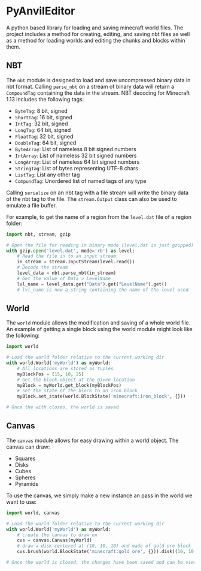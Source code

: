 PyAnvilEditor
===
A python based library for loading and saving minecraft world files. The project includes a method for creating, editing, and saving nbt files as well as a method for loading worlds and editing the chunks and blocks within them.

## NBT
The `nbt` module is designed to load and save uncompressed binary data in nbt format. Calling `parse_nbt` on a stream of binary data will return a `CompoundTag` containing the data in the stream. NBT decoding for Minecraft 1.13 includes the following tags:
- `ByteTag`: 8 bit, signed
- `ShortTag`: 16 bit, signed
- `IntTag`: 32 bit, signed
- `LongTag`: 64 bit, signed
- `FloatTag`: 32 bit, signed
- `DoubleTag`: 64 bit, signed
- `ByteArray`: List of nameless 8 bit signed numbers
- `IntArray`: List of nameless 32 bit signed numbers
- `LongArray`: List of nameless 64 bit signed numbers
- `StringTag`: List of bytes representing UTF-8 chars
- `ListTag`: List any other tag
- `CompundTag`: Unordered list of named tags of any type

Calling `serialize` on an nbt tag with a file stream will write the binary data of the nbt tag to the file. The `stream.Output` class can also be used to emulate a file buffer.

For example, to get the name of a region from the `level.dat` file of a region folder:
```python
import nbt, stream, gzip

# Open the file for reading in binary mode (level.dat is just gzipped)
with gzip.open('level.dat', mode='rb') as level:
    # Read the file in to an input stream
    in_stream = stream.InputStream(level.read())
    # Decode the stream
    level_data = nbt.parse_nbt(in_stream)
    # Get the value of Data > LevelName
    lvl_name = level_data.get("Data").get("LevelName").get()
    # lvl_name is now a string containing the name of the level used

```

## World
The `world` module allows the modification and saving of a whole world file. An example of getting a single block using the world module might look like the following:
```python
import world

# Load the world folder relative to the current working dir
with world.World('myWorld') as myWorld:
    # All locations are stored as tuples
    myBlockPos = (15, 10, 25)
    # Get the block object at the given location
    myBlock = myWorld.get_block(myBlockPos)
    # Set the state of the block to an iron block
    myBlock.set_state(world.BlockState('minecraft:iron_block', {}))

# Once the with closes, the world is saved
```

## Canvas
The `canvas` module allows for easy drawing within a world object. The canvas can draw:
- Squares
- Disks
- Cubes
- Spheres
- Pyramids

To use the canvas, we simply make a new instance an pass in the world we want to use:
```python
import world, canvas

# Load the world folder relative to the current working dir
with world.World('myWorld') as myWorld:
    # create the canvas to draw on
    cvs = canvas.Canvas(myWorld)
    # draw a disk centered at (10, 10, 10) and made of gold ore block
    cvs.brush(world.BlockState('minecraft:gold_ore', {})).disk((10, 10, 10))

# Once the world is closed, the changes have been saved and can be viewed in game
```